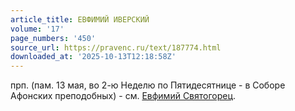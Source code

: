 ```yaml
---
article_title: ЕВФИМИЙ ИВЕРСКИЙ
volume: '17'
page_numbers: '450'
source_url: https://pravenc.ru/text/187774.html
downloaded_at: '2025-10-13T12:18:58Z'
---
```


прп. (пам. 13 мая, во 2-ю Неделю по Пятидесятнице - в Соборе Афонских преподобных) - см. [Евфимий Святогорец](<https://pravenc.ru/text/Евфимий Святогорец.html>).
